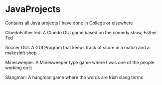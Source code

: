 # JavaProjects
Contains all Java projects I have done in College or elsewhere

CluedoFatherTed:
A Cluedo GUI game based on the comedy show, Father Ted

Soccer GUI:
A GUI Program that keeps track of score in a match and a makeshift shop

Minesweeper:
A Minesweeper type game where I was one of the people working on it 

Slangman:
A hangman game where the words are Irish slang terms
